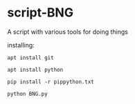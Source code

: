 # script-BNG
A script with various tools for doing things

installing:
```
apt install git
```
```
apt install python
```
```
pip install -r pippython.txt
```
```
python BNG.py
```
